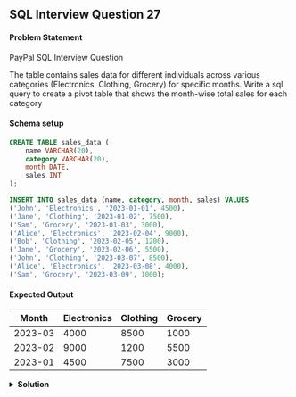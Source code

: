 ## SQL Interview Question 27

#### Problem Statement

<bold>PayPal SQL Interview Question</bold>

The table contains sales data for different individuals across various categories (Electronics, Clothing, Grocery) for specific months.
Write a sql query to create a pivot table that shows the month-wise total sales for each category

#### Schema setup

```sql
CREATE TABLE sales_data (
    name VARCHAR(20),
    category VARCHAR(20),
    month DATE,
    sales INT
);

INSERT INTO sales_data (name, category, month, sales) VALUES 
('John', 'Electronics', '2023-01-01', 4500),
('Jane', 'Clothing', '2023-01-02', 7500),
('Sam', 'Grocery', '2023-01-03', 3000),
('Alice', 'Electronics', '2023-02-04', 9000),
('Bob', 'Clothing', '2023-02-05', 1200),
('Jane', 'Grocery', '2023-02-06', 5500),
('John', 'Clothing', '2023-03-07', 8500),
('Alice', 'Electronics', '2023-03-08', 4000),
('Sam', 'Grocery', '2023-03-09', 1000);
```

#### Expected Output

| Month   | Electronics | Clothing | Grocery |
|---------|------------|----------|---------|
| 2023-03 | 4000       | 8500     | 1000    |
| 2023-02 | 9000       | 1200     | 5500    |
| 2023-01 | 4500       | 7500     | 3000    |

<details>
<summary><strong>Solution</strong></summary>

```sql
SELECT
    DATE_FORMAT(month, '%Y-%m') AS 'month',
    SUM(CASE WHEN category = 'Electronics' THEN sales ELSE NULL END) AS Electronics,
    SUM(CASE WHEN category = 'Clothing' THEN sales ELSE NULL END) AS Clothing,
    SUM(CASE WHEN category = 'Grocery' THEN sales ELSE NULL END) AS Grocery
FROM sales_data
GROUP BY 1
ORDER BY 1 DESC;
```
</details>
